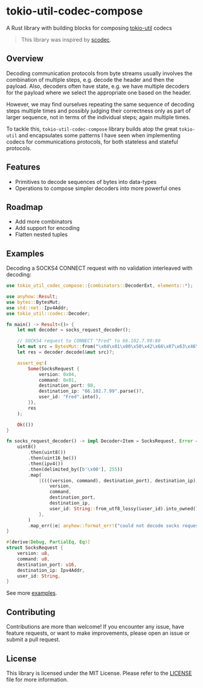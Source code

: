 # tokio-util-codec-compose

A Rust library with building blocks for composing [tokio-util](https://docs.rs/tokio-util/latest/tokio_util) codecs

> This library was inspired by [scodec](https://github.com/scodec/scodec).

## Overview

Decoding communication protocols from byte streams usually involves the combination of multiple steps, e.g. decode the header and then the payload. Also, decoders often have state, e.g. we have multiple decoders for the payload where we select the appropriate one based on the header.

However, we may find ourselves repeating the same sequence of decoding steps multiple times and possibly judging their correctness only as part of larger sequence, not in terms of the individual steps; again multiple times.

To tackle this, `tokio-util-codec-compose` library builds atop the great `tokio-util` and encapsulates some patterns I have seen when implementing codecs for communications protocols, for both stateless and stateful protocols.

## Features

- Primitives to decode sequences of bytes into data-types
- Operations to compose simpler decoders into more powerful ones

## Roadmap

- Add more combinators
- Add support for encoding
- Flatten nested tuples

## Examples

Decoding a SOCKS4 CONNECT request with no validation interleaved with decoding:

```rust
use tokio_util_codec_compose::{combinators::DecoderExt, elements::*};

use anyhow::Result;
use bytes::BytesMut;
use std::net::Ipv4Addr;
use tokio_util::codec::Decoder;

fn main() -> Result<()> {
    let mut decoder = socks_request_decoder();

    // SOCKS4 request to CONNECT "Fred" to 66.102.7.99:80
    let mut src = BytesMut::from("\x04\x01\x00\x50\x42\x66\x07\x63\x46\x72\x65\x64\x00");
    let res = decoder.decode(&mut src)?;

    assert_eq!(
        Some(SocksRequest {
            version: 0x04,
            command: 0x01,
            destination_port: 80,
            destination_ip: "66.102.7.99".parse()?,
            user_id: "Fred".into(),
        }),
        res
    );

    Ok(())
}

fn socks_request_decoder() -> impl Decoder<Item = SocksRequest, Error = anyhow::Error> {
    uint8()
        .then(uint8())
        .then(uint16_be())
        .then(ipv4())
        .then(delimited_by([b'\x00'], 255))
        .map(
            |((((version, command), destination_port), destination_ip), user_id)| SocksRequest {
                version,
                command,
                destination_port,
                destination_ip,
                user_id: String::from_utf8_lossy(&user_id).into_owned(),
            },
        )
        .map_err(|e| anyhow::format_err!("could not decode socks request, reason: {e}"))
}

#[derive(Debug, PartialEq, Eq)]
struct SocksRequest {
    version: u8,
    command: u8,
    destination_port: u16,
    destination_ip: Ipv4Addr,
    user_id: String,
}
```

See more [examples](./examples).

## Contributing

Contributions are more than welcome! If you encounter any issue, have feature requests, or want to make improvements, please open an issue or submit a pull request.

## License

This library is licensed under the MIT License. Please refer to the [LICENSE](./LICENSE) file for more information.
